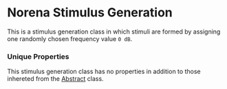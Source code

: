 # Norena Stimulus Generation

This is a stimulus generation class in which 
stimuli are formed by assigning one randomly chosen frequency value `0 dB`.

### Unique Properties

This stimulus generation class has no properties in addition to those inhereted from the [Abstract](../AbstractStimulusGenerationMethod) class.